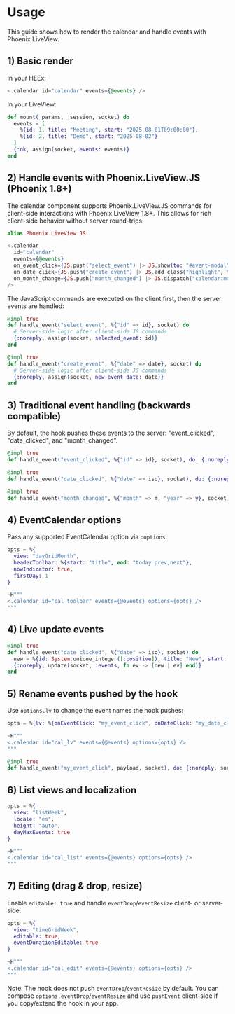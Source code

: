 # Usage

This guide shows how to render the calendar and handle events with Phoenix LiveView.

## 1) Basic render

In your HEEx:

```elixir
<.calendar id="calendar" events={@events} />
```

In your LiveView:

```elixir
def mount(_params, _session, socket) do
  events = [
    %{id: 1, title: "Meeting", start: "2025-08-01T09:00:00"},
    %{id: 2, title: "Demo", start: "2025-08-02"}
  ]
  {:ok, assign(socket, events: events)}
end
```

## 2) Handle events with Phoenix.LiveView.JS (Phoenix 1.8+)

The calendar component supports Phoenix.LiveView.JS commands for client-side interactions with Phoenix LiveView 1.8+. This allows for rich client-side behavior without server round-trips:

```elixir
alias Phoenix.LiveView.JS

<.calendar
  id="calendar"
  events={@events}
  on_event_click={JS.push("select_event") |> JS.show(to: "#event-modal")}
  on_date_click={JS.push("create_event") |> JS.add_class("highlight", to: ".selected-date")}
  on_month_change={JS.push("month_changed") |> JS.dispatch("calendar:month_changed")}
/>
```

The JavaScript commands are executed on the client first, then the server events are handled:

```elixir
@impl true
def handle_event("select_event", %{"id" => id}, socket) do
  # Server-side logic after client-side JS commands
  {:noreply, assign(socket, selected_event: id)}
end

@impl true
def handle_event("create_event", %{"date" => date}, socket) do
  # Server-side logic after client-side JS commands
  {:noreply, assign(socket, new_event_date: date)}
end
```

## 3) Traditional event handling (backwards compatible)

By default, the hook pushes these events to the server: "event_clicked", "date_clicked", and "month_changed".

```elixir
@impl true
def handle_event("event_clicked", %{"id" => id}, socket), do: {:noreply, socket}

@impl true
def handle_event("date_clicked", %{"date" => iso}, socket), do: {:noreply, socket}

@impl true
def handle_event("month_changed", %{"month" => m, "year" => y}, socket), do: {:noreply, socket}
```

## 4) EventCalendar options

Pass any supported EventCalendar option via `:options`:

```elixir
opts = %{
  view: "dayGridMonth",
  headerToolbar: %{start: "title", end: "today prev,next"},
  nowIndicator: true,
  firstDay: 1
}

~H"""
<.calendar id="cal_toolbar" events={@events} options={opts} />
"""
```

## 4) Live update events

```elixir
@impl true
def handle_event("date_clicked", %{"date" => iso}, socket) do
  new = %{id: System.unique_integer([:positive]), title: "New", start: iso}
  {:noreply, update(socket, :events, fn ev -> [new | ev] end)}
end
```

## 5) Rename events pushed by the hook

Use `options.lv` to change the event names the hook pushes:

```elixir
opts = %{lv: %{onEventClick: "my_event_click", onDateClick: "my_date_click", onMonthChange: "my_month"}}

~H"""
<.calendar id="cal_lv" events={@events} options={opts} />
"""

@impl true
def handle_event("my_event_click", payload, socket), do: {:noreply, socket}
```

## 6) List views and localization

```elixir
opts = %{
  view: "listWeek",
  locale: "es",
  height: "auto",
  dayMaxEvents: true
}

~H"""
<.calendar id="cal_list" events={@events} options={opts} />
"""
```

## 7) Editing (drag & drop, resize)

Enable `editable: true` and handle `eventDrop`/`eventResize` client- or server-side.

```elixir
opts = %{
  view: "timeGridWeek",
  editable: true,
  eventDurationEditable: true
}

~H"""
<.calendar id="cal_edit" events={@events} options={opts} />
"""
```

Note: The hook does not push `eventDrop`/`eventResize` by default. You can compose `options.eventDrop`/`eventResize` and use `pushEvent` client-side if you copy/extend the hook in your app.

